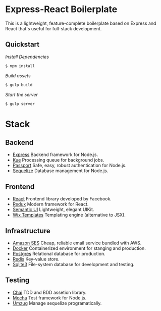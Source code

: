 # Express-React Boilerplate

This is a lightweight, feature-complete boilerplate based on Express and React that's useful for full-stack development.

## Quickstart

*Install Dependencies*

```bash
$ npm install
```

*Build assets*

```bash
$ gulp build
```

*Start the server*

```bash
$ gulp server
```

# Stack

## Backend

* [Express](http://expressjs.com/)
Backend framework for Node.js.
* [Kue](https://github.com/Automattic/kue)
Processing queue for background jobs.
* [Passport](http://passportjs.org/)
Safe, easy, robust authentication for Node.js.
* [Sequelize](http://docs.sequelizejs.com/en/latest/)
Database management for Node.js.

## Frontend

* [React](https://facebook.github.io/react/)
Frontend library developed by Facebook.
* [Redux](http://rackt.org/redux/)
Modern framework for React.
* [Semantic UI](http://semantic-ui.com/)
Lightweight, elegant UIKit.
* [Wix Templates](http://wix.github.io/react-templates/)
Templating engine (alternative to JSX).

## Infrastructure

* [Amazon SES]()
Cheap, reliable email service bundled with AWS.
* [Docker]()
Containerized environment for stanging and production.
* [Postgres]()
Relational database for production.
* [Redis]()
Key-value store.
* [Sqlite3]()
File-system database for development and testing.

## Testing

* [Chai](http://chaijs.com/)
TDD and BDD assetion library.
* [Mocha](https://mochajs.org/)
Test framework for Node.js.
* [Umzug](https://github.com/sequelize/umzug)
Manage sequelize programatically.